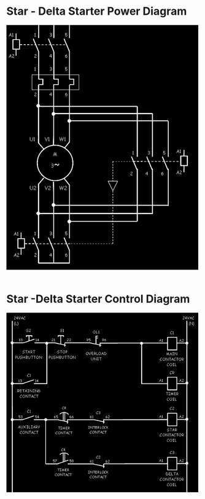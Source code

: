 # Star - Delta Starter Power Diagram

<img src="../../../assets/images/star-delta.png" alt="star-delta" width="500"/>
<br />
<br />

# Star -Delta Starter Control Diagram

<img src="../../../assets/images/star-delta-control.png" alt="star-delta" width="500"/>